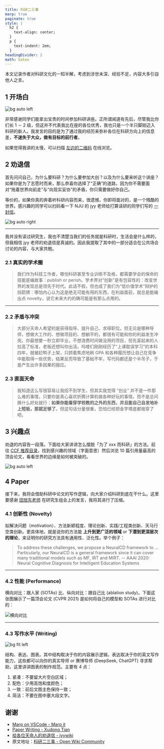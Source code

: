 ```yaml
---
title: 科研二三事
marp: true
paginate: true
style: |
  h2 {
    text-align: center;
  }
  p {
    text-indent: 2em;
  }
headingDivider: 2
math: katex
---
```


本文记录作者对科研文化的一知半解，考虑到涉世未深、经验不足，内容大多引自他人之言。

<!-- _paginate: skip -->

## 1 开场白

![bg auto left](https://dwj-oss.oss-cn-nanjing.aliyuncs.com/images/20250316162956437.png)

非常感谢同学们能拿出宝贵的时间参加科研讲座。正所谓闻道有先后，尽管我比你们长 $1\sim2$ 级，但这并不代表我比在座的各位优秀，我也只是一个半只脚刚迈入科研的新人。我发言的目的是为了通过我的经历来弥补各位在科研方向上的信息差，**不迷失于大众，做有目标的前行者**。

如果觉得我讲的太慢，可以扫描 [左边的二维码](https://wiki.dwj601.cn/data-science/why-research/) 在线浏览。

## 2 劝退信

首先问问自己，为什么要科研？为什么要参加大创？以及为什么要来听这个讲座？如果你是为了志愿时而来，那么恭喜你选择了“正确”的道路，因为你不需要面对“拖着世界向前走”与“向现实妥协”的矛盾，你只需要做好你自己。

等价的，如果你真的奔着听科研内容而来，很遗憾，你即将面对的，是一个残酷的世界。感兴趣的同学可以扫码看一下 NJU 的 jyy 老师给打算读研的同学们写的 [一封信](https://jyywiki.cn/Letter.md)。

![bg auto right](https://dwj-oss.oss-cn-nanjing.aliyuncs.com/images/20250316164827344.png)

---

我并没有读过研究生，我也不清楚当我们的任务就是科研时，生活会是什么样的，但我相信 jyy 老师的劝退信是真诚的。因此我提取了其中的一部分适合在公共场合讨论的内容，与大家共勉。

### 2.1 真实的学术圈

> 我们作为科技工作者，哪怕科研甚至专业训练不及格，都需要学会的保命的技能是编故事：publish or perish。学术界对“创新”是有包容性的：改变世界的发现总是领先于时代。此话不假，但也成了我们为“低价值学术”辩护的挡箭牌：哪怕内心认为这是绝无可能有用的东西，在利益面前，就总是能编出点 novelty，说它未来大约的确可能是有那么点用的。

---

### 2.2 矛盾与冲突

> 大部分天命人希望的是获得指导、提升自己、求得职位。但无论是哪种导师，想做大工作的、想做项目的、想躺平的，都很有可能和你的利益发生冲突。你最想要一秒立即毕业，不想浪费时间做没用的项目，但先富起来的人拉高了标准，老板还想叫你出活。吗喽们刚刚经历了“上课耽误学习”的本科四年，就被赶鸭子上架，只顾着焦虑地刷 GPA 和各种履历想让自己在竞争中能取得一些优势，结果反而导致了基础不牢，写代码都还是个半吊子，于是产生出许多因果的报应。

### 2.3 直面天命

> 我知道这么写很容易让我招不到学生，但其实我觉得 “创业” 并不是一件那么难的事情，只要你是真心喜欢折腾计算机做各种好玩的事情，而不是总问换什么好处就行：**如果你能看穿学校教的之外的东西，并且能自己自发地补上短板，那就足够了**。但这句话分量很重，恐怕已经把金字塔底都凿穿了吧。

## 3 兴趣点

劝退的内容告一段落。下面给大家讲讲怎么摆脱「为了 xxx 而科研」的方法。前往 [CCF 推荐目录](https://www.ccf.org.cn/Academic_Evaluation/By_category/)，找到感兴趣的领域（字面意思）然后浏览 10 篇引用量最高的顶会论文，看看世界的边缘是如何被突破的。

![bg auto left](https://dwj-oss.oss-cn-nanjing.aliyuncs.com/images/20250316171347038.png)

## 4 Paper

接下来，我将会借助科研中论文的写作逻辑，向大家介绍科研到底在干什么。这里要感谢 [田旭东老师](http://ceai.njnu.edu.cn/user/?ID=73075) 在研究生组会上的发言，我将其进行了压缩。

### 4.1 创新性 (Novelty)

拟解决问题（motivation）、方法新颖程度、理论创新、实践/工程类创新、天马行空类创新。更具体地，就是说你的方法能 **上升到更广泛的领域** or **下潜到更深层次的理论**，来证明你的研究方法具有通用性、泛化性。举个例子：

> To address these challenges, we propose a NeuralCD framework to ... Particularly, our NeuralCD is a general framework since it can cover many traditional models such as MF, IRT and MIRT.
> -- AAAI 2020: Neural Cognitive Diagnosis for Intelligent Education Systems

---

### 4.2 性能 (Performance)

横向对比：跟人家 (SOTAs) 比、纵向对比：跟自己比 (ablation study)。下面这张图展示了一篇顶会论文 (CVPR 2021) 是如何将自己的模型和 SOTAs 进行对比的：

![横向对比](https://dwj-oss.oss-cn-nanjing.aliyuncs.com/images/20250316175614457.png)

---

### 4.3 写作水平 (Writing)

![bg fit left](https://dwj-oss.oss-cn-nanjing.aliyuncs.com/images/20250316180953985.png)

结构、表达、图表。其中结构取决于你的内容展示逻辑，表达取决于你的英文写作能力，这些都可以向你的真实导师 or 赛博导师 (DeepSeek, ChatGPT) 寻求帮助，这里讲讲图表的制作规范。主要有 4 点：

1. 紧凑：不要留大片空白区域；
2. 配色：少用高饱和度颜色；
3. 一致：前后文图主色保持一致；
4. 简洁：不要在图中塞大段文字。

## 谢谢

- [Marp on VSCode - Marp it](https://marpit.marp.app/directives)
- [Paper Writing - Xudong Tian](https://www.jianguoyun.com/p/DasNcD0Q6fiQDRjnyO8FIAA)
- [给各位天命人的劝退信 - jyywiki](https://jyywiki.cn/Letter.md)
- 原文地址：[科研二三事 - Open Wiki Community](https://wiki.dwj601.cn/data-science/why-research/)
